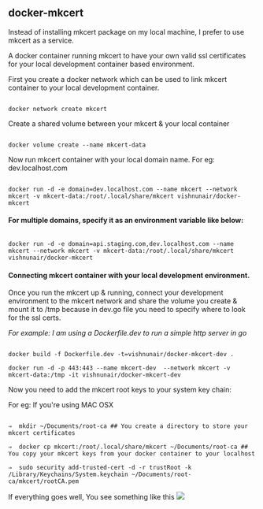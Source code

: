 ## docker-mkcert

Instead of installing mkcert package on my local machine, I prefer to use mkcert as a service.

A docker container running mkcert to have your own valid ssl certificates for your local development container based environment.

First you create a docker network which can be used to link mkcert container to your local development container.


```

docker network create mkcert

```

Create a shared volume between your mkcert & your local container

```

docker volume create --name mkcert-data

```


Now run mkcert container with your local domain name. For eg: dev.localhost.com

```

docker run -d -e domain=dev.localhost.com --name mkcert --network mkcert -v mkcert-data:/root/.local/share/mkcert vishnunair/docker-mkcert

```

#### For multiple domains, specify it as an environment variable like below:

```

docker run -d -e domain=api.staging.com,dev.localhost.com --name mkcert --network mkcert -v mkcert-data:/root/.local/share/mkcert vishnunair/docker-mkcert

```

#### Connecting mkcert container with your local development environment.

Once you run the mkcert up & running, connect your development environment to the mkcert network and share the volume you create & mount it to /tmp because in dev.go file you need to specify where to look for the ssl certs.

*For example: I am using a Dockerfile.dev to run a simple http server in go*

```

docker build -f Dockerfile.dev -t=vishnunair/docker-mkcert-dev .

docker run -d -p 443:443 --name mkcert-dev  --network mkcert -v mkcert-data:/tmp -it vishnunair/docker-mkcert-dev

```

Now you need to add the mkcert root keys to your system key chain:

For eg: If you're using MAC OSX

```

⇒  mkdir ~/Documents/root-ca ## You create a directory to store your mkcert certificates

⇒  docker cp mkcert:/root/.local/share/mkcert ~/Documents/root-ca ## You copy your mkcert keys from your docker container to your localhost

⇒  sudo security add-trusted-cert -d -r trustRoot -k /Library/Keychains/System.keychain ~/Documents/root-ca/mkcert/rootCA.pem

```

If everything goes well, You see something like this ![](https://i.imgur.com/R8Ufzjw.png)
